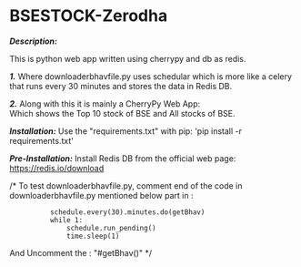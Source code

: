 # BSESTOCK-Zerodha
***Description:***

  This is python web app written using cherrypy and db as redis.

***1.*** Where downloaderbhavfile.py uses schedular which is more like a celery that runs every 30 minutes and stores the data in 
    Redis DB.
    
***2.*** Along with this it is mainly a CherryPy Web App:  
          Which shows the Top 10 stock of BSE and All stocks of BSE.

***Installation:*** 
    Use the "requirements.txt" with pip: 'pip install -r requirements.txt'

***Pre-Installation:*** 
    Install Redis DB from the official web page: https://redis.io/download

/* To test downloaderbhavfile.py, comment end of the code in downloaderbhavfile.py mentioned below part in :
```       
          schedule.every(30).minutes.do(getBhav)
          while 1:
              schedule.run_pending()
              time.sleep(1)
```              
   And Uncomment the :
      "#getBhav()"
*/



